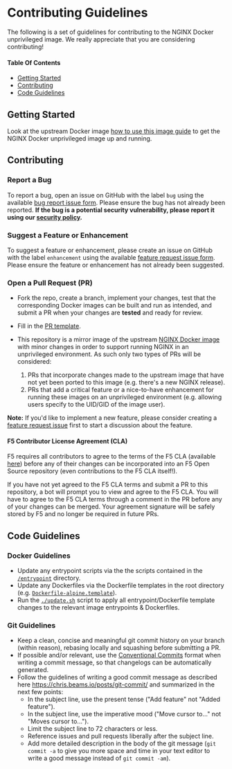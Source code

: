 # Contributing Guidelines

The following is a set of guidelines for contributing to the NGINX Docker unprivileged image. We really appreciate that you are considering contributing!

#### Table Of Contents

- [Getting Started](#getting-started)
- [Contributing](#contributing)
- [Code Guidelines](#code-guidelines)

## Getting Started

Look at the upstream Docker image [how to use this image guide](https://hub.docker.com/_/nginx/) to get the NGINX Docker unprivileged image up and running.

## Contributing

### Report a Bug

To report a bug, open an issue on GitHub with the label `bug` using the available [bug report issue form](/.github/ISSUE_TEMPLATE/bug_report.yml). Please ensure the bug has not already been reported. **If the bug is a potential security vulnerability, please report it using our [security policy](/SECURITY.md).**

### Suggest a Feature or Enhancement

To suggest a feature or enhancement, please create an issue on GitHub with the label `enhancement` using the available [feature request issue form](/.github/ISSUE_TEMPLATE/feature_request.yml). Please ensure the feature or enhancement has not already been suggested.

### Open a Pull Request (PR)

- Fork the repo, create a branch, implement your changes, test that the corresponding Docker images can be built and run as intended, and submit a PR when your changes are **tested** and ready for review.
- Fill in the [PR template](/.github/pull_request_template.md).
- This repository is a mirror image of the upstream [NGINX Docker image](https://github.com/nginxinc/docker-nginx) with minor changes in order to support running NGINX in an unprivileged environment. As such only two types of PRs will be considered:

  1. PRs that incorporate changes made to the upstream image that have not yet been ported to this image (e.g. there's a new NGINX release).
  2. PRs that add a critical feature or a nice-to-have enhancement for running these images on an unprivileged environment (e.g. allowing users specify to the UID/GID of the image user).

**Note:** If you'd like to implement a new feature, please consider creating a [feature request issue](/.github/ISSUE_TEMPLATE/feature_request.yml) first to start a discussion about the feature.

#### F5 Contributor License Agreement (CLA)

F5 requires all contributors to agree to the terms of the F5 CLA (available [here](https://github.com/f5/f5-cla/.github/blob/main/docs/f5_cla.md)) before any of their changes can be incorporated into an F5 Open Source repository (even contributions to the F5 CLA itself!).

If you have not yet agreed to the F5 CLA terms and submit a PR to this repository, a bot will prompt you to view and agree to the F5 CLA. You will have to agree to the F5 CLA terms through a comment in the PR before any of your changes can be merged. Your agreement signature will be safely stored by F5 and no longer be required in future PRs.

## Code Guidelines

### Docker Guidelines

- Update any entrypoint scripts via the the scripts contained in the [`/entrypoint`](/entrypoint) directory.
- Update any Dockerfiles via the Dockerfile templates in the root directory (e.g. [`Dockerfile-alpine.template`](/Dockerfile-alpine.template)).
- Run the [`./update.sh`](/update.sh) script to apply all entrypoint/Dockerfile template changes to the relevant image entrypoints & Dockerfiles.

### Git Guidelines

- Keep a clean, concise and meaningful git commit history on your branch (within reason), rebasing locally and squashing before submitting a PR.
- If possible and/or relevant, use the [Conventional Commits](https://www.conventionalcommits.org/en/v1.0.0/) format when writing a commit message, so that changelogs can be automatically generated.
- Follow the guidelines of writing a good commit message as described here <https://chris.beams.io/posts/git-commit/> and summarized in the next few points:
  - In the subject line, use the present tense ("Add feature" not "Added feature").
  - In the subject line, use the imperative mood ("Move cursor to..." not "Moves cursor to...").
  - Limit the subject line to 72 characters or less.
  - Reference issues and pull requests liberally after the subject line.
  - Add more detailed description in the body of the git message (`git commit -a` to give you more space and time in your text editor to write a good message instead of `git commit -am`).
